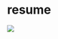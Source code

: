 # resume
<img src="https://github.com/adelinatsoi/resume/blob/main/Цой%20Аделина%20Резюме%20(1).svg">
